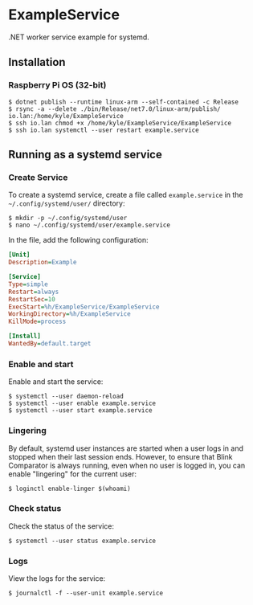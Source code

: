 # ExampleService

.NET worker service example for systemd.

## Installation

### Raspberry Pi OS (32-bit)

```console
$ dotnet publish --runtime linux-arm --self-contained -c Release
$ rsync -a --delete ./bin/Release/net7.0/linux-arm/publish/ io.lan:/home/kyle/ExampleService
$ ssh io.lan chmod +x /home/kyle/ExampleService/ExampleService
$ ssh io.lan systemctl --user restart example.service
```

## Running as a systemd service

### Create Service

To create a systemd service, create a file called `example.service` in the `~/.config/systemd/user/` directory:

```console
$ mkdir -p ~/.config/systemd/user
$ nano ~/.config/systemd/user/example.service
```

In the file, add the following configuration:

```ini
[Unit]
Description=Example

[Service]
Type=simple
Restart=always
RestartSec=10
ExecStart=%h/ExampleService/ExampleService
WorkingDirectory=%h/ExampleService
KillMode=process

[Install]
WantedBy=default.target
```

### Enable and start

Enable and start the service:

```console
$ systemctl --user daemon-reload
$ systemctl --user enable example.service
$ systemctl --user start example.service
```

### Lingering

By default, systemd user instances are started when a user logs in and stopped when their last session ends. However, to ensure that Blink Comparator is always running, even when no user is logged in, you can enable "lingering" for the current user:

```console
$ loginctl enable-linger $(whoami)
```

### Check status

Check the status of the service:

```console
$ systemctl --user status example.service
```

### Logs

View the logs for the service:

```console
$ journalctl -f --user-unit example.service
```
